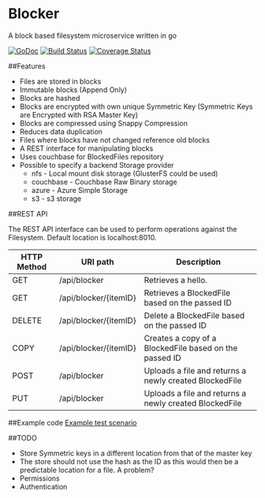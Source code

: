 Blocker 
=======
A block based filesystem microservice written in go

[![GoDoc](https://godoc.org/github.com/Inflatablewoman/blocker?status.svg)](https://godoc.org/github.com/Inflatablewoman/blocker)
[![Build Status](https://travis-ci.org/Inflatablewoman/blocker.svg)](https://travis-ci.org/Inflatablewoman/blocker.svg)
[![Coverage Status](https://coveralls.io/repos/Inflatablewoman/blocker/badge.svg)](https://coveralls.io/r/Inflatablewoman/blocker)

##Features

- Files are stored in blocks
- Immutable blocks (Append Only)
- Blocks are hashed
- Blocks are encrypted with own unique Symmetric Key (Symmetric Keys are Encrypted with RSA Master Key)
- Blocks are compressed using Snappy Compression
- Reduces data duplication
- Files where blocks have not changed reference old blocks
- A REST interface for manipulating blocks
- Uses couchbase for BlockedFiles repository
- Possible to specify a backend Storage provider
   + nfs - Local mount disk storage (GlusterFS could be used)
   + couchbase - Couchbase Raw Binary storage
   + azure - Azure Simple Storage
   + s3 - s3 storage

##REST API 

The REST API interface can be used to perform operations against the Filesystem.  Default location is localhost:8010.

HTTP Method | URI path | Description
------------|----------|------------
GET         | /api/blocker  | Retrieves a hello.
GET         | /api/blocker/{itemID}  | Retrieves a BlockedFile based on the passed ID
DELETE      | /api/blocker/{itemID}  | Delete a BlockedFile based on the passed ID
COPY      | /api/blocker/{itemID}  | Creates a copy of a BlockedFile based on the passed ID
POST        | /api/blocker   | Uploads a file and returns a newly created BlockedFile
PUT        | /api/blocker   | Uploads a file and returns a newly created BlockedFile

##Example code
[Example test scenario](https://github.com/Inflatablewoman/blocker/blob/master/server/server_test.go)

##TODO

- Store Symmetric keys in a different location from that of the master key
- The store should not use the hash as the ID as this would then be a predictable location for a file.  A problem?
- Permissions
- Authentication
